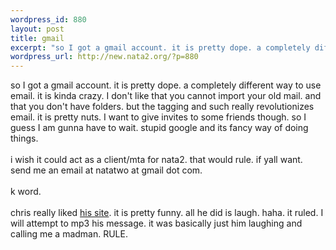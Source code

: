 ```yaml
--- 
wordpress_id: 880
layout: post
title: gmail
excerpt: "so I got a gmail account. it is pretty dope. a completely different way to use email. it is kinda crazy. I don't like that you cannot import your old mail. and that you don't have folders. but the tagging and such really revolutionizes email. it is pretty nuts. I want to give invites to some friends though. so I guess I am gunna have to wait. stupid google and its fancy way of doing things. "
wordpress_url: http://new.nata2.org/?p=880
---
```

so I got a gmail account. it is pretty dope. a completely different way to use email. it is kinda crazy. I don't like that you cannot import your old mail. and that you don't have folders. but the tagging and such really revolutionizes email. it is pretty nuts. I want to give invites to some friends though. so I guess I am gunna have to wait. stupid google and its fancy way of doing things. <br/><br/>i wish it could act as a client/mta for nata2. that would rule. if yall want.  send me an email at natatwo at gmail dot com.<br/><br/> k word. <br/><br/>chris really liked <a href="http://helpchrisholmes.org">his site</a>. it is pretty funny. all he did is laugh. haha. it ruled. I will attempt to mp3 his message. it was basically just him laughing and calling me a madman. RULE.
